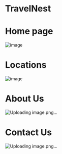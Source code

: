 # TravelNest


# Home page
![image](https://github.com/user-attachments/assets/21572c1d-69cd-438d-80b1-21603d334385)

# Locations

![image](https://github.com/user-attachments/assets/b6e8a939-fa1d-409c-8df8-c93c59a82aec)

# About Us
![Uploading image.png…]()
# Contact Us

![Uploading image.png…]()



